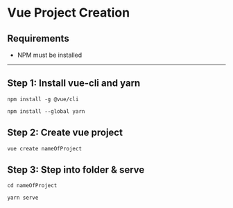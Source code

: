 # Vue Project Creation
## Requirements

* NPM must be installed

***

## Step 1: Install vue-cli and yarn
`npm install -g @vue/cli`

`npm install --global yarn`

## Step 2: Create vue project
`vue create nameOfProject`

## Step 3: Step into folder & serve
`cd nameOfProject`

`yarn serve`





